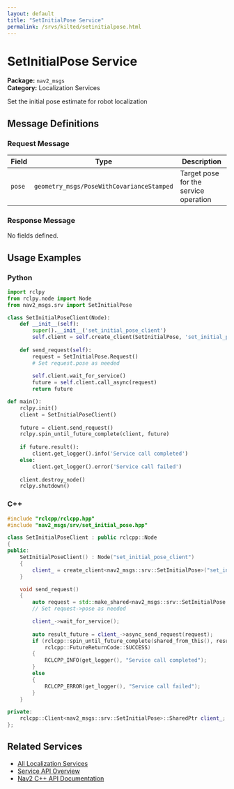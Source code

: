 ```yaml
---
layout: default
title: "SetInitialPose Service"
permalink: /srvs/kilted/setinitialpose.html
---
```


# SetInitialPose Service

**Package:** `nav2_msgs`  
**Category:** Localization Services

Set the initial pose estimate for robot localization

## Message Definitions

### Request Message

| Field | Type | Description |
|-------|------|-------------|
| `pose` | `geometry_msgs/PoseWithCovarianceStamped` | Target pose for the service operation |


### Response Message

No fields defined.


## Usage Examples

### Python

```python
import rclpy
from rclpy.node import Node
from nav2_msgs.srv import SetInitialPose

class SetInitialPoseClient(Node):
    def __init__(self):
        super().__init__('set_initial_pose_client')
        self.client = self.create_client(SetInitialPose, 'set_initial_pose')
        
    def send_request(self):
        request = SetInitialPose.Request()
        # Set request.pose as needed
        
        self.client.wait_for_service()
        future = self.client.call_async(request)
        return future

def main():
    rclpy.init()
    client = SetInitialPoseClient()
    
    future = client.send_request()
    rclpy.spin_until_future_complete(client, future)
    
    if future.result():
        client.get_logger().info('Service call completed')
    else:
        client.get_logger().error('Service call failed')
        
    client.destroy_node()
    rclpy.shutdown()
```

### C++

```cpp
#include "rclcpp/rclcpp.hpp"
#include "nav2_msgs/srv/set_initial_pose.hpp"

class SetInitialPoseClient : public rclcpp::Node
{
public:
    SetInitialPoseClient() : Node("set_initial_pose_client")
    {
        client_ = create_client<nav2_msgs::srv::SetInitialPose>("set_initial_pose");
    }

    void send_request()
    {
        auto request = std::make_shared<nav2_msgs::srv::SetInitialPose::Request>();
        // Set request->pose as needed

        client_->wait_for_service();
        
        auto result_future = client_->async_send_request(request);
        if (rclcpp::spin_until_future_complete(shared_from_this(), result_future) ==
            rclcpp::FutureReturnCode::SUCCESS)
        {
            RCLCPP_INFO(get_logger(), "Service call completed");
        }
        else
        {
            RCLCPP_ERROR(get_logger(), "Service call failed");
        }
    }

private:
    rclcpp::Client<nav2_msgs::srv::SetInitialPose>::SharedPtr client_;
};
```

## Related Services

- [All Localization Services](/srvs/kilted/index.html#localization-services)
- [Service API Overview](/srvs/kilted/index.html)
- [Nav2 C++ API Documentation](/kilted/html/index.html)

